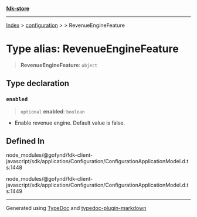 [**fdk-store**](../../../README.md)
***

[Index](../../../API.md) > [configuration](../../README.md) > [<internal>](../README.md) > RevenueEngineFeature

# Type alias: RevenueEngineFeature

> **RevenueEngineFeature**: `object`

## Type declaration

### `enabled`

> `optional` **enabled**: `boolean`

- Enable revenue engine. Default value is false.

## Defined In

node\_modules/@gofynd/fdk-client-javascript/sdk/application/Configuration/ConfigurationApplicationModel.d.ts:1448

node\_modules/@gofynd/fdk-client-javascript/sdk/application/Configuration/ConfigurationApplicationModel.d.ts:1449

***
Generated using [TypeDoc](https://typedoc.org/) and [typedoc-plugin-markdown](https://www.npmjs.com/package/typedoc-plugin-markdown)
